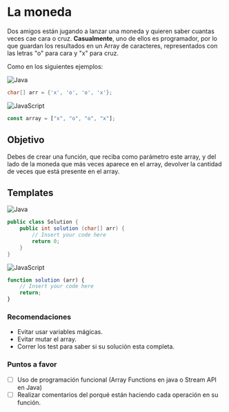 # La moneda

Dos amigos están jugando a lanzar una moneda y quieren saber cuantas veces cae cara o cruz. **Casualmente**, uno de 
ellos es programador, por lo que guardan los resultados en un Array de caracteres, representados con las letras "o" 
para cara y "x" para cruz.

Como en los siguientes ejemplos:

![Java][java]
```java
char[] arr = {'x', 'o', 'o', 'x'};
```
![JavaScript][js]
```js
const array = ["x", "o", "o", "x"];
```

## Objetivo

Debes de crear una función, que reciba como parámetro este array, y del lado de la moneda que más veces aparece en 
el array, devolver la cantidad de veces que está presente en el array.

## Templates

![Java][java]
```java
public class Solution {
    public int solution (char[] arr) {
        // Insert your code here
        return 0;
    }
}
```
![JavaScript][js]
```js
function solution (arr) {
    // Insert your code here
    return;
}
```

### Recomendaciones
- Evitar usar variables mágicas.
- Evitar mutar el array.
- Correr los test para saber si su solución esta completa.

### Puntos a favor
- [ ] Uso de programación funcional (Array Functions en java o Stream API en Java)
- [ ] Realizar comentarios del porqué están haciendo cada operación en su función.

[java]: https://img.shields.io/badge/java-%23ED8B00.svg?style=for-the-badge&logo=openjdk&logoColor=white
[js]: https://img.shields.io/badge/javascript-%23323330.svg?style=for-the-badge&logo=javascript&logoColor=%23F7DF1E
